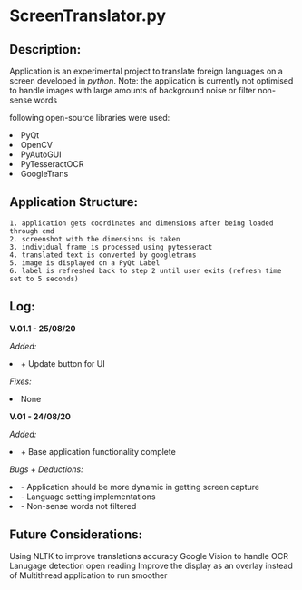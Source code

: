 # ScreenTranslator.py
## Description:
<p>Application is an experimental project to translate foreign languages on a screen developed in <i>python</i>. Note: the application is currently not optimised to handle images with large amounts of background noise or filter non-sense words<p>
<p>following open-source libraries were used:</p>
<li> PyQt </li>
<li> OpenCV </li>
<li> PyAutoGUI </li>
<li> PyTesseractOCR </li>
<li> GoogleTrans </li>

## Application Structure:
```
1. application gets coordinates and dimensions after being loaded through cmd
2. screenshot with the dimensions is taken
3. individual frame is processed using pytesseract
4. translated text is converted by googletrans 
5. image is displayed on a PyQt Label
6. label is refreshed back to step 2 until user exits (refresh time set to 5 seconds)
```

## Log:
<b>V.01.1 - 25/08/20</b>
<p><i>Added:</i></p>
<li> + Update button for UI</li>
<p><i>Fixes:</i></p>
<li> None </li>


<b>V.01 - 24/08/20</b>
<p><i>Added:</i></p>
<li> + Base application functionality complete
<p><i>Bugs + Deductions:</i></p>
<li> - Application should be more dynamic in getting screen capture
<li> - Language setting implementations
<li> - Non-sense words not filtered
  
## Future Considerations:
Using NLTK to improve translations accuracy
Google Vision to handle OCR
Lanugage detection open reading
Improve the display as an overlay instead of 
Multithread application to run smoother
